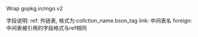 Wrap gopkg.in/mgo.v2

字段说明:
ref: 外链表, 格式为:collction_name.bson_tag
link: 中间表名
foreign:中间表被引用的字段格式与ref相同

